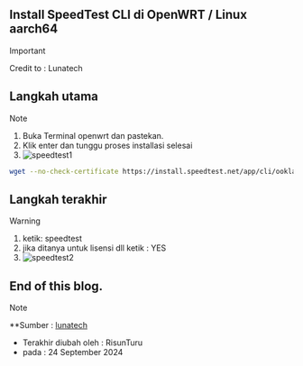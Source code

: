 ## Install SpeedTest CLI di OpenWRT / Linux aarch64
> [!IMPORTANT]
> Credit to : Lunatech

## Langkah utama
> [!NOTE]
> 1. Buka Terminal openwrt dan pastekan.
> 2. Klik enter dan tunggu proses installasi selesai
> 3. ![speedtest1](https://github.com/user-attachments/assets/ab5e05df-0a4e-4bd2-9884-fd38b9548f7a)
```bash
wget --no-check-certificate https://install.speedtest.net/app/cli/ookla-speedtest-1.1.1-linux-aarch64.tgz -O /tmp/speedtest.tgz && tar -xzvf /tmp/speedtest.tgz -C /usr/bin/ && chmod +x /usr/bin/speedtest
```
## Langkah terakhir
> [!WARNING]
> 1. ketik: speedtest
> 2. jika ditanya untuk lisensi dll ketik : YES
> 3. ![speedtest2](https://github.com/user-attachments/assets/2439bfce-5445-448a-8e29-f938a2edf643)


## End of this blog.
> [!NOTE]
> **Sumber : [lunatech](https://www.luna-tech.my.id/2024/06/install-speedtest-di-stb-openwrt.html)
> - Terakhir diubah oleh : RisunTuru
> - pada : 24 September 2024    